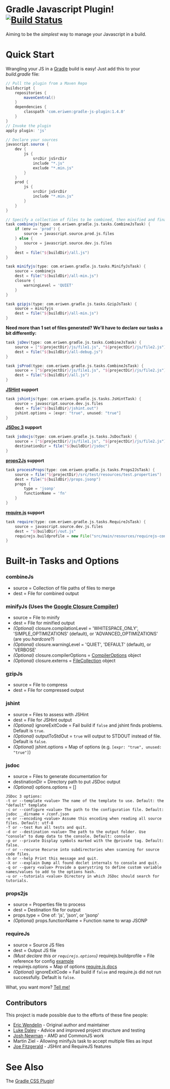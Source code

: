# Gradle Javascript Plugin! [![Build Status](https://secure.travis-ci.org/eriwen/gradle-js-plugin.png)](http://travis-ci.org/eriwen/gradle-js-plugin)
Aiming to be the *simplest* way to manage your Javascript in a build.

# Quick Start
Wrangling your JS in a [Gradle](http://gradle.org) build is easy! Just add this to your *build.gradle* file:

```groovy
// Pull the plugin from a Maven Repo
buildscript {
    repositories {
        mavenCentral()
    }
    dependencies {
        classpath 'com.eriwen:gradle-js-plugin:1.4.0'
    }
}
// Invoke the plugin
apply plugin: 'js'

// Declare your sources
javascript.source {
    dev {
        js {
            srcDir jsSrcDir
            include "*.js"
            exclude "*.min.js"
        }
    }
    prod {
        js {
            srcDir jsSrcDir
            include "*.min.js"
        }
    }
}

// Specify a collection of files to be combined, then minified and finally GZip compressed.
task combinejs(type: com.eriwen.gradle.js.tasks.CombineJsTask) {
    if (env == 'prod') {
        source = javascript.source.prod.js.files
    } else {
        source = javascript.source.dev.js.files
    }
    dest = file("${buildDir}/all.js")
}

task minifyjs(type: com.eriwen.gradle.js.tasks.MinifyJsTask) {
    source = combinejs
    dest = file("${buildDir}/all-min.js")
    closure {
        warningLevel = 'QUIET'
    }
}

task gzipjs(type: com.eriwen.gradle.js.tasks.GzipJsTask) {
    source = minifyjs
    dest = file("${buildDir}/all-min.js")
}
```

**Need more than 1 set of files generated? We'll have to declare our tasks a bit differently:**

```groovy
task jsDev(type: com.eriwen.gradle.js.tasks.CombineJsTask) {
    source = ["${projectDir}/js/file1.js", "${projectDir}/js/file2.js"]
    dest = file("${buildDir}/all-debug.js")
}

task jsProd(type: com.eriwen.gradle.js.tasks.CombineJsTask) {
    source = ["${projectDir}/js/file1.js", "${projectDir}/js/file2.js"]
    dest = file("${buildDir}/all.js")
}
```

**[JSHint](http://jshint.com) support**
```groovy
task jshintjs(type: com.eriwen.gradle.js.tasks.JsHintTask) {
    source = javascript.source.dev.js.files
    dest = file("${buildDir}/jshint.out")
    jshint.options = [expr: "true", unused: "true"]
}
```

**[JSDoc 3](https://github.com/jsdoc3/jsdoc) support**
```groovy
task jsdocjs(type: com.eriwen.gradle.js.tasks.JsDocTask) {
    source = ["${projectDir}/js/file1.js", "${projectDir}/js/file2.js"]
    destinationDir = file("${buildDir}/jsdoc")
}
```

**[props2Js](https://github.com/nzakas/props2js) support**
```groovy
task processProps(type: com.eriwen.gradle.js.tasks.Props2JsTask) {
    source = file("${projectDir}/src/test/resources/test.properties")
    dest = file("${buildDir}/props.jsonp")
    props {
        type = 'jsonp'
        functionName = 'fn'
    }
}
```

**[require.js]() support**
```groovy
task require(type: com.eriwen.gradle.js.tasks.RequireJsTask) {
    source = javascript.source.dev.js.files
    dest = "${buildDir}/out.js"
    requirejs.buildprofile = new File("src/main/resources/requirejs-config.js")
}
```

# Built-in Tasks and Options
### combineJs
- source = Collection of file paths of files to merge
- dest = File for combined output

### minifyJs (Uses the [Google Closure Compiler](http://code.google.com/closure/compiler/))
- source = File to minify
- dest = File for minified output
- *(Optional)* closure.compilationLevel = 'WHITESPACE_ONLY', 'SIMPLE_OPTIMIZATIONS' (default), or 'ADVANCED_OPTIMIZATIONS' (are you *hardcore*?)
- *(Optional)* closure.warningLevel = 'QUIET', 'DEFAULT' (default), or 'VERBOSE'
- *(Optional)* closure.compilerOptions = [CompilerOptions](http://code.google.com/p/closure-compiler/source/browse/trunk/src/com/google/javascript/jscomp/CompilerOptions.java?r=1918) object
- *(Optional)* closure.externs = [FileCollection](http://gradle.org/docs/current/javadoc/org/gradle/api/file/FileCollection.html) object

### gzipJs
- source = File to compress
- dest = File for compressed output

### jshint
- source = Files to assess with JSHint
- dest = File for JSHint output
- *(Optional)* ignoreExitCode = Fail build if `false` and jshint finds problems. Default is `true`.
- *(Optional)* outputToStdOut = `true` will output to STDOUT instead of file. Default is `false`.
- *(Optional)* jshint.options = Map of options (e.g. `[expr: "true", unused: "true"]`)


### jsdoc
- source = Files to generate documentation for
- destinationDir = Directory path to put JSDoc output
- *(Optional)* options.options = []

```
JSDoc 3 options:
-t or --template <value> The name of the template to use. Default: the "default" template
-c or --configure <value> The path to the configuration file. Default: jsdoc __dirname + /conf.json
-e or --encoding <value> Assume this encoding when reading all source files. Default: utf-8
-T or --test Run all tests and quit.
-d or --destination <value> The path to the output folder. Use "console" to dump data to the console. Default: console
-p or --private Display symbols marked with the @private tag. Default: false.
-r or --recurse Recurse into subdirectories when scanning for source code files.
-h or --help Print this message and quit.
-X or --explain Dump all found doclet internals to console and quit.
-q or --query <value> Provide a querystring to define custom variable names/values to add to the options hash.
-u or --tutorials <value> Directory in which JSDoc should search for tutorials.
```

### props2js
- source = Properties file to process
- dest = Destination file for output
- props.type = One of: 'js', 'json', or 'jsonp'
- *(Optional)* props.functionName = Function name to wrap JSONP

### requireJs
- source = Source JS files
- dest = Output JS file
- *(Must declare this or `requirejs.options`)* requirejs.buildprofile = File reference for config [example](https://github.com/eriwen/gradle-js-plugin/blob/master/src/test/resources/requirejs/build.js)
- requirejs.options = Map of options [require.js docs](http://requirejs.org/docs/optimization.html#options)
- *(Optional)* ignoreExitCode = Fail build if `false` and require.js did not run successfully. Default is `false`.

What, you want more? [Tell me!](https://github.com/eriwen/gradle-js-plugin/issues)

## Contributors
This project is made possible due to the efforts of these fine people:

* [Eric Wendelin](http://eriwen.com) - Original author and maintainer
* [Luke Daley](https://github.com/alkemist) - Advice and improved project structure and testing
* [Josh Newman](https://github.com/jnewman) - AMD and CommonJS work
* Martin Ziel - Allowing minifyJs task to accept multiple files as input
* [Joe Fitzgerald](https://github.com/joefitzgerald) - JSHint and RequireJS features

# See Also #
The [Gradle CSS Plugin](https://github.com/eriwen/gradle-css-plugin)!
